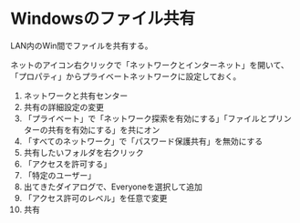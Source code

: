 # Windowsのファイル共有

LAN内のWin間でファイルを共有する。

ネットのアイコン右クリックで「ネットワークとインターネット」を開いて、「プロパティ」からプライベートネットワークに設定しておく。

1. ネットワークと共有センター
1. 共有の詳細設定の変更
1. 「プライベート」で「ネットワーク探索を有効にする」「ファイルとプリンターの共有を有効にする」を共にオン
1. 「すべてのネットワーク」で「パスワード保護共有」を無効にする
1. 共有したいフォルダを右クリック
1. 「アクセスを許可する」
1. 「特定のユーザー」
1. 出てきたダイアログで、Everyoneを選択して追加
1. 「アクセス許可のレベル」を任意で変更
1. 共有

